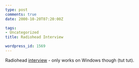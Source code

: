 ```yaml
---
type: post
comments: true
date: 2000-10-20T07:20:00Z

tags:
- Uncategorized
title: Radiohead Interview

wordpress_id: 1569
---
```


Radiohead [interview](http://www.launch.com/musicvideos/view/not_start/1,1218,176185~1137,00.html?vo=nwsm) - only works on Windows though (tut tut).
